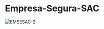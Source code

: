 # Empresa-Segura-SAC

![EMSESAC-2](https://user-images.githubusercontent.com/55453762/206824420-c40f2c18-0347-41fa-9448-dae862da7175.PNG)
